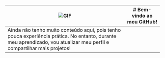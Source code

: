 | ![GIF](https://i.imgur.com/Ozsyrfy.gif) | # Bem-vindo ao meu GitHub! |
| ---------------------------------------- | ------------------------- |
| Ainda não tenho muito conteúdo aqui, pois tenho pouca experiência prática. No entanto, durante meu aprendizado, vou atualizar meu perfil e compartilhar mais projetos! |
